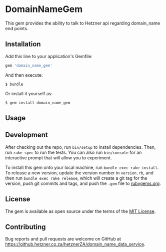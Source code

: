 # DomainNameGem

This gem provides the ability to talk to Hetzner api regarding domain_name end points.

## Installation

Add this line to your application's Gemfile:

```ruby
gem 'domain_name_gem'
```

And then execute:

    $ bundle

Or install it yourself as:

    $ gem install domain_name_gem

## Usage


## Development

After checking out the repo, run `bin/setup` to install dependencies. Then, run `rake spec` to run the tests. You can also run `bin/console` for an interactive prompt that will allow you to experiment.

To install this gem onto your local machine, run `bundle exec rake install`. To release a new version, update the version number in `version.rb`, and then run `bundle exec rake release`, which will create a git tag for the version, push git commits and tags, and push the `.gem` file to [rubygems.org](https://rubygems.org).

## License

The gem is available as open source under the terms of the [MIT License](http://opensource.org/licenses/MIT).

## Contributing

Bug reports and pull requests are welcome on GitHub at https://github.hetzner.co.za/hetznerZA/domain_name_data_service.
